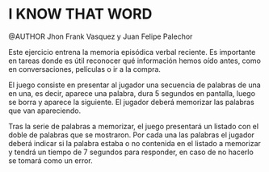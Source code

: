 # I KNOW THAT WORD
@AUTHOR Jhon Frank Vasquez y Juan Felipe Palechor

Este ejercicio entrena la memoria episódica verbal reciente. Es importante en tareas donde
es útil reconocer qué información hemos oído antes, como en conversaciones, películas o ir
a la compra.

El juego consiste en presentar al jugador una secuencia de palabras de una en una, es
decir, aparece una palabra, dura 5 segundos en pantalla, luego se borra y aparece la
siguiente. El jugador deberá memorizar las palabras que van apareciendo.

Tras la serie de palabras a memorizar, el juego presentará un listado con el doble de
palabras que se mostraron. Por cada una las palabras el jugador deberá indicar si la palabra
estaba o no contenida en el listado a memorizar y tendrá un tiempo de 7 segundos para
responder, en caso de no hacerlo se tomará como un error.
